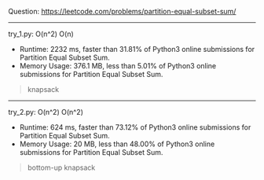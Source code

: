 Question: https://leetcode.com/problems/partition-equal-subset-sum/

---

try_1.py: O(n^2) O(n)
* Runtime: 2232 ms, faster than 31.81% of Python3 online submissions for Partition Equal Subset Sum.
* Memory Usage: 376.1 MB, less than 5.01% of Python3 online submissions for Partition Equal Subset Sum.

> knapsack

---

try_2.py: O(n^2) O(n^2)
* Runtime: 624 ms, faster than 73.12% of Python3 online submissions for Partition Equal Subset Sum.
* Memory Usage: 20 MB, less than 48.00% of Python3 online submissions for Partition Equal Subset Sum.

> bottom-up knapsack
